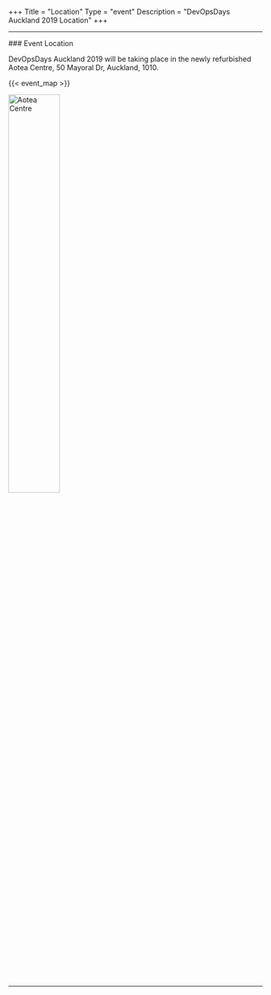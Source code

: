 +++
Title = "Location"
Type = "event"
Description = "DevOpsDays Auckland 2019 Location"
+++

<hr>
### Event Location
<p>DevOpsDays Auckland 2019 will be taking place in the newly refurbished Aotea Centre, 50 Mayoral Dr, Auckland, 1010. </p>

<!-- Uncomment this only if you have set the coordinates for your location in the config yaml. Get Latitude and Longitude of a Point: http://itouchmap.com/latlong.html -->
<p>{{< event_map >}}</p>
<p><img src="https://assets.aucklandlive.co.nz/assets/media/aoteacentre-hero.jpg" alt="Aotea Centre" style="width:45%"></p>

<hr/>